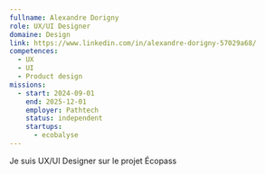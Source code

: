 ```yaml
---
fullname: Alexandre Dorigny
role: UX/UI Designer
domaine: Design
link: https://www.linkedin.com/in/alexandre-dorigny-57029a68/
competences:
  - UX
  - UI
  - Product design
missions:
  - start: 2024-09-01
    end: 2025-12-01
    employer: Pathtech
    status: independent
    startups:
      - ecobalyse
---
```

Je suis UX/UI Designer sur le projet Écopass